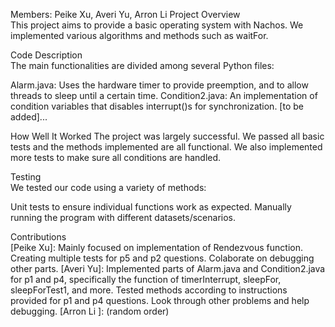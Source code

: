 Members: Peike Xu, Averi Yu, Arron Li 
Project Overview  
This project aims to provide a basic operating system with Nachos. We implemented various algorithms and methods such as waitFor.

Code Description  
The main functionalities are divided among several Python files:

Alarm.java: Uses the hardware timer to provide preemption, and to allow threads to sleep until a certain time.
Condition2.java: An implementation of condition variables that disables interrupt()s for synchronization.
[to be added]...

How Well It Worked
The project was largely successful. We passed all basic tests and the methods implemented are all functional. We also implemented more tests to make sure all conditions are handled. 

Testing  
We tested our code using a variety of methods:

Unit tests to ensure individual functions work as expected.
Manually running the program with different datasets/scenarios.

Contributions  
[Peike Xu]: Mainly focused on implementation of Rendezvous function. Creating multiple tests for p5 and p2 questions. Colaborate on debugging other parts.
[Averi Yu]: Implemented parts of Alarm.java and Condition2.java for p1 and p4, specifically the function of timerInterrupt, sleepFor, sleepForTest1, and more. Tested methods according to instructions provided for p1 and p4 questions. Look through other problems and help debugging. 
[Arron Li ]: 
(random order)

